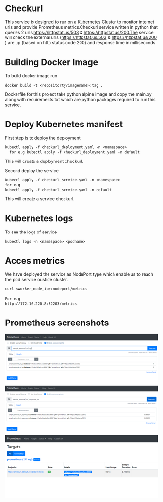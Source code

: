 # Checkurl

This service is designed to run on a Kubernetes Cluster to monitor internet urls and provide Prometheus metrics.Checkurl service written in python that queries 2 urls https://httpstat.us/503 & https://httpstat.us/200.The service will check the external urls (https://httpstat.us/503 & https://httpstat.us/200 ) are up (based on http status code 200) and response time in milliseconds

# Building Docker Image

To build docker image run
```
docker build -t <repositorty/imagename>:tag .
```
Dockerfile for this project take python alpine image and copy the main.py along with requirements.txt which are python packages required to run this service.

# Deploy Kubernetes manifest

First step is to deploy the deployment.
```
kubectl apply -f checkurl_deployment.yaml -n <namespace>
  for e.g kubectl apply -f checkurl_deployment.yaml -n default
 ```
 This will create a deployment checkurl.
 
Second deploy the service
```
kubectl apply -f checkurl_service.yaml -n <namespace>
for e.g
kubectl apply -f checkurl_service.yaml -n default
```
This will create a service checkurl.

# Kubernetes logs
To see the logs of service
```
kubectl logs -n <namespace> <podname>
```

# Acces metrics

We have deployed the service as NodePort type which enable us to reach the pod service oustide cluster.
```
curl <worker_node_ip>:nodeport/metrics

For e.g
http://172.16.220.8:32203/metrics
```

# Prometheus screenshots

![URL UP](url_up.PNG)
![RESPONSE TIME](response.PNG)
![TARGETS](Targets.PNG)


